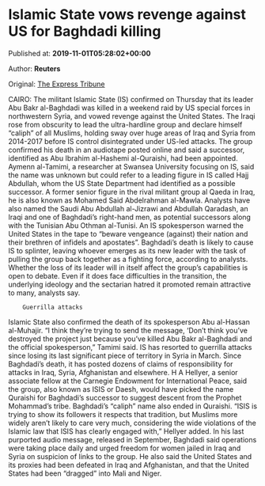 
# Islamic State vows revenge against US for Baghdadi killing

Published at: **2019-11-01T05:28:02+00:00**

Author: **Reuters**

Original: [The Express Tribune](https://tribune.com.pk/story/2091280/3-islamic-state-vows-revenge-us-baghdadi-killing/)

CAIRO: The militant Islamic State (IS) confirmed on Thursday that its leader Abu Bakr al-Baghdadi was killed in a weekend raid by US special forces in northwestern Syria, and vowed revenge against the United States.
The Iraqi rose from obscurity to lead the ultra-hardline group and declare himself “caliph” of all Muslims, holding sway over huge areas of Iraq and Syria from 2014-2017 before IS control disintegrated under US-led attacks.
The group confirmed his death in an audiotape posted online and said a successor, identified as Abu Ibrahim al-Hashemi al-Quraishi, had been appointed.
Aymenn al-Tamimi, a researcher at Swansea University focusing on IS, said the name was unknown but could refer to a leading figure in IS called Hajj Abdullah, whom the US State Department had identified as a possible successor.
A former senior figure in the rival militant group al Qaeda in Iraq, he is also known as Mohamed Said Abdelrahman al-Mawla.
Analysts have also named the Saudi Abu Abdullah al-Jizrawi and Abdullah Qaradash, an Iraqi and one of Baghdadi’s right-hand men, as potential successors along with the Tunisian Abu Othman al-Tunisi.
An IS spokesperson warned the United States in the tape to “beware vengeance (against) their nation and their brethren of infidels and apostates”.
Baghdadi’s death is likely to cause IS to splinter, leaving whoever emerges as its new leader with the task of pulling the group back together as a fighting force, according to analysts.
Whether the loss of its leader will in itself affect the group’s capabilities is open to debate. Even if it does face difficulties in the transition, the underlying ideology and the sectarian hatred it promoted remain attractive to many, analysts say.

        Guerrilla attacks
      
Islamic State also confirmed the death of its spokesperson Abu al-Hassan al-Muhajir.
“I think they’re trying to send the message, ‘Don’t think you’ve destroyed the project just because you’ve killed Abu Bakr al-Baghdadi and the official spokesperson,” Tamimi said.
IS has resorted to guerrilla attacks since losing its last significant piece of territory in Syria in March.
Since Baghdadi’s death, it has posted dozens of claims of responsibility for attacks in Iraq, Syria, Afghanistan and elsewhere.
H A Hellyer, a senior associate fellow at the Carnegie Endowment for International Peace, said the group, also known as ISIS or Daesh, would have picked the name Quraishi for Baghdadi’s successor to suggest descent from the Prophet Mohammad’s tribe.
Baghdadi’s “caliph” name also ended in Quraishi.
“ISIS is trying to show its followers it respects that tradition, but Muslims more widely aren’t likely to care very much, considering the wide violations of the Islamic law that ISIS has clearly engaged with,” Hellyer added.
In his last purported audio message, released in September, Baghdadi said operations were taking place daily and urged freedom for women jailed in Iraq and Syria on suspicion of links to the group.
He also said the United States and its proxies had been defeated in Iraq and Afghanistan, and that the United States had been “dragged” into Mali and Niger.
